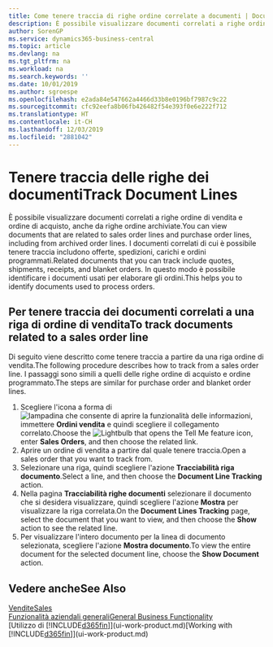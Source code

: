 ```yaml
---
title: Come tenere traccia di righe ordine correlate a documenti | Documenti Microsoft
description: È possibile visualizzare documenti correlati a righe ordine di vendita e ordine di acquisto, anche da righe ordine archiviate. I documenti correlati di cui è possibile tenere traccia includono offerte, spedizioni, carichi e ordini programmati. In questo modo è possibile identificare i documenti usati per elaborare gli ordini.
author: SorenGP
ms.service: dynamics365-business-central
ms.topic: article
ms.devlang: na
ms.tgt_pltfrm: na
ms.workload: na
ms.search.keywords: ''
ms.date: 10/01/2019
ms.author: sgroespe
ms.openlocfilehash: e2ada84e547662a4466d33b8e0196bf7987c9c22
ms.sourcegitcommit: cfc92eefa8b06fb426482f54e393f0e6e222f712
ms.translationtype: HT
ms.contentlocale: it-CH
ms.lasthandoff: 12/03/2019
ms.locfileid: "2881042"
---
```

# <a name="track-document-lines"></a><span data-ttu-id="b4a3c-105">Tenere traccia delle righe dei documenti</span><span class="sxs-lookup"><span data-stu-id="b4a3c-105">Track Document Lines</span></span>
<span data-ttu-id="b4a3c-106">È possibile visualizzare documenti correlati a righe ordine di vendita e ordine di acquisto, anche da righe ordine archiviate.</span><span class="sxs-lookup"><span data-stu-id="b4a3c-106">You can view documents that are related to sales order lines and purchase order lines, including from archived order lines.</span></span> <span data-ttu-id="b4a3c-107">I documenti correlati di cui è possibile tenere traccia includono offerte, spedizioni, carichi e ordini programmati.</span><span class="sxs-lookup"><span data-stu-id="b4a3c-107">Related documents that you can track include quotes, shipments, receipts, and blanket orders.</span></span> <span data-ttu-id="b4a3c-108">In questo modo è possibile identificare i documenti usati per elaborare gli ordini.</span><span class="sxs-lookup"><span data-stu-id="b4a3c-108">This helps you to identify documents used to process orders.</span></span>  

## <a name="to-track-documents-related-to-a-sales-order-line"></a><span data-ttu-id="b4a3c-109">Per tenere traccia dei documenti correlati a una riga di ordine di vendita</span><span class="sxs-lookup"><span data-stu-id="b4a3c-109">To track documents related to a sales order line</span></span>
<span data-ttu-id="b4a3c-110">Di seguito viene descritto come tenere traccia a partire da una riga ordine di vendita.</span><span class="sxs-lookup"><span data-stu-id="b4a3c-110">The following procedure describes how to track from a sales order line.</span></span> <span data-ttu-id="b4a3c-111">I passaggi sono simili a quelli delle righe ordine di acquisto e ordine programmato.</span><span class="sxs-lookup"><span data-stu-id="b4a3c-111">The steps are similar for purchase order and blanket order lines.</span></span>

1.  <span data-ttu-id="b4a3c-112">Scegliere l'icona a forma di ![lampadina che consente di aprire la funzionalità delle informazioni](media/ui-search/search_small.png "Informazioni sull'operazione che si desidera eseguire"), immettere **Ordini vendita** e quindi scegliere il collegamento correlato.</span><span class="sxs-lookup"><span data-stu-id="b4a3c-112">Choose the ![Lightbulb that opens the Tell Me feature](media/ui-search/search_small.png "Tell me what you want to do") icon, enter **Sales Orders**, and then choose the related link.</span></span>  
2.  <span data-ttu-id="b4a3c-113">Aprire un ordine di vendita a partire dal quale tenere traccia.</span><span class="sxs-lookup"><span data-stu-id="b4a3c-113">Open a sales order that you want to track from.</span></span>  
3.  <span data-ttu-id="b4a3c-114">Selezionare una riga, quindi scegliere l'azione **Tracciabilità riga documento**.</span><span class="sxs-lookup"><span data-stu-id="b4a3c-114">Select a line, and then choose the **Document Line Tracking** action.</span></span>
4. <span data-ttu-id="b4a3c-115">Nella pagina **Tracciabilità righe documenti** selezionare il documento che si desidera visualizzare, quindi scegliere l'azione **Mostra** per visualizzare la riga correlata.</span><span class="sxs-lookup"><span data-stu-id="b4a3c-115">On the **Document Lines Tracking** page, select the document that you want to view, and then choose the **Show** action to see the related line.</span></span>
5. <span data-ttu-id="b4a3c-116">Per visualizzare l'intero documento per la linea di documento selezionata, scegliere l'azione **Mostra documento**.</span><span class="sxs-lookup"><span data-stu-id="b4a3c-116">To view the entire document for the selected document line, choose the **Show Document** action.</span></span>

## <a name="see-also"></a><span data-ttu-id="b4a3c-117">Vedere anche</span><span class="sxs-lookup"><span data-stu-id="b4a3c-117">See Also</span></span>
[<span data-ttu-id="b4a3c-118">Vendite</span><span class="sxs-lookup"><span data-stu-id="b4a3c-118">Sales</span></span>](sales-manage-sales.md)  
[<span data-ttu-id="b4a3c-119">Funzionalità aziendali generali</span><span class="sxs-lookup"><span data-stu-id="b4a3c-119">General Business Functionality</span></span>](ui-across-business-areas.md)  
<span data-ttu-id="b4a3c-120">[Utilizzo di [!INCLUDE[d365fin](includes/d365fin_md.md)]](ui-work-product.md)</span><span class="sxs-lookup"><span data-stu-id="b4a3c-120">[Working with [!INCLUDE[d365fin](includes/d365fin_md.md)]](ui-work-product.md)</span></span>
